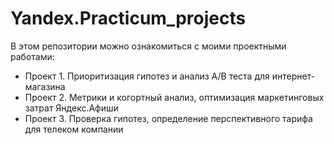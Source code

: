 # Yandex.Practicum_projects
В этом репозитории можно ознакомиться с моими проектными работами:
- Проект 1. Приоритизация гипотез и анализ A/B теста для интернет-магазина
- Проект 2. Метрики и когортный анализ, оптимизация маркетинговых затрат Яндекс.Афиши
- Проект 3. Проверка гипотез, определение перспективного тарифа для телеком компании
